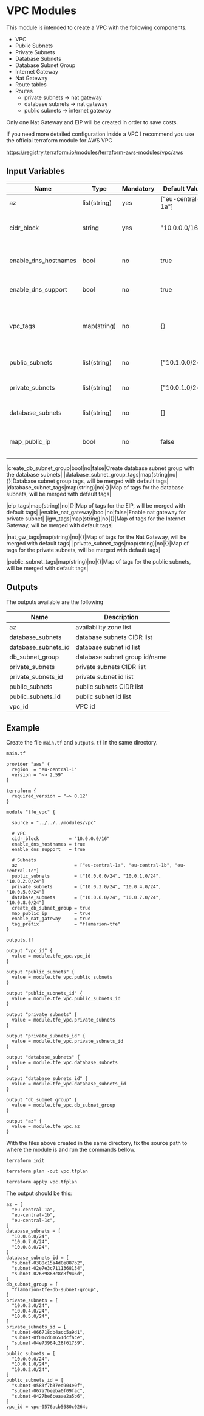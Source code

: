 # VPC Modules

This module is intended to create a VPC with the following components.

* VPC
* Public Subnets
* Private Subnets
* Database Subnets
* Database Subnet Group
* Internet Gateway
* Nat Gateway 
* Route tables
* Routes 
  + private subnets -> nat gateway
  + database subnets -> nat gateway
  + public subnets -> internet gateway

Only one Nat Gateway and EIP will be created in order to save costs.

If you need more detailed configuration inside a VPC I recommend you use the official terraform module for AWS VPC

https://registry.terraform.io/modules/terraform-aws-modules/vpc/aws

## Input Variables

|Name|Type|Mandatory|Default Value|Description|
|----|----|---------|-------------|-----------|
|az|list(string)|yes|["eu-central-1a"]|Availability Zone List|
|cidr_block|string|yes|"10.0.0.0/16"|Network address in CIDR format|
|enable_dns_hostnames|bool|no|true|Enable hostname support in the VPC|
|enable_dns_support|bool|no|true|Enable DNS support in the VPC|
|vpc_tags|map(string)|no|{}|Map of tags for the VPC, will be merged with default tags|
|public_subnets|list(string)|no|["10.1.0.0/24"]|List of public subnets|
|private_subnets|list(string)|no|["10.0.1.0/24"]|List of private subnets|
|database_subnets|list(string)|no|[]|List of database subnets|
|map_public_ip|bool|no|false|Map public ip for instances in a subnet|


|create_db_subnet_group|bool|no|false|Create database subnet group with the database subnets|
|database_subnet_group_tags|map(string|no|{}|Database subnet group tags, will be merged with default tags|
|database_subnet_tags|map(string)|no|{}|Map of tags for the database subnets, will be merged with default tags|

|eip_tags|map(string)|no|{}|Map of tags for the EIP, will be merged with default tags|
|enable_nat_gateway|bool|no|false|Enable nat gateway for private subnet|
|igw_tags|map(string)|no|{}|Map of tags for the Internet Gateway, will be merged with default tags|

|nat_gw_tags|map(string)|no|{}|Map of tags for the Nat Gateway, will be merged with default tags|
|private_subnet_tags|map(string)|no|{}|Map of tags for the private subnets, will be merged with default tags|

|public_subnet_tags|map(string)|no|{}|Map of tags for the public subnets, will be merged with default tags|



## Outputs

The outputs available are the following

|Name|Description|
|----|-----------|
|az|availability zone list|
|database_subnets|database subnets CIDR list|
|database_subnets_id|database subnet id list|
|db_subnet_group|database subnet group id/name|
|private_subnets|private subnets CIDR list|
|private_subnets_id|private subnet id list|
|public_subnets|public subnets CIDR list|
|public_subnets_id|public subnet id list|
|vpc_id|VPC id|

## Example

Create the file `main.tf` and `outputs.tf` in the same directory.

`main.tf`

```
provider "aws" {
  region  = "eu-central-1"
  version = "~> 2.59"
}

terraform {
  required_version = "~> 0.12"
}

module "tfe_vpc" {

  source = "../../../modules/vpc"

  # VPC
  cidr_block           = "10.0.0.0/16"
  enable_dns_hostnames = true
  enable_dns_support   = true

  # Subnets
  az                     = ["eu-central-1a", "eu-central-1b", "eu-central-1c"]
  public_subnets         = ["10.0.0.0/24", "10.0.1.0/24", "10.0.2.0/24"]
  private_subnets        = ["10.0.3.0/24", "10.0.4.0/24", "10.0.5.0/24"]
  database_subnets       = ["10.0.6.0/24", "10.0.7.0/24", "10.0.8.0/24"]
  create_db_subnet_group = true
  map_public_ip          = true
  enable_nat_gateway     = true
  tag_prefix             = "flamarion-tfe"
}

```

`outputs.tf`

```
output "vpc_id" {
  value = module.tfe_vpc.vpc_id
}

output "public_subnets" {
  value = module.tfe_vpc.public_subnets
}

output "public_subnets_id" {
  value = module.tfe_vpc.public_subnets_id
}

output "private_subnets" {
  value = module.tfe_vpc.private_subnets
}

output "private_subnets_id" {
  value = module.tfe_vpc.private_subnets_id
}

output "database_subnets" {
  value = module.tfe_vpc.database_subnets
}

output "database_subnets_id" {
  value = module.tfe_vpc.database_subnets_id
}

output "db_subnet_group" {
  value = module.tfe_vpc.db_subnet_group
}

output "az" {
  value = module.tfe_vpc.az
}
```

With the files above created in the same directory, fix the source path to where the module is and run the commands bellow.

`terraform init`

`terraform plan -out vpc.tfplan`
 
`terraform apply vpc.tfplan`

The output should be this:

```
az = [
  "eu-central-1a",
  "eu-central-1b",
  "eu-central-1c",
]
database_subnets = [
  "10.0.6.0/24",
  "10.0.7.0/24",
  "10.0.8.0/24",
]
database_subnets_id = [
  "subnet-0388c15a4d0e887b2",
  "subnet-02e7e3c7111368134",
  "subnet-02689863c8c8f946d",
]
db_subnet_group = [
  "flamarion-tfe-db-subnet-group",
]
private_subnets = [
  "10.0.3.0/24",
  "10.0.4.0/24",
  "10.0.5.0/24",
]
private_subnets_id = [
  "subnet-066718db4acc5a9d1",
  "subnet-0f01cd61651dcface",
  "subnet-04e73964c28f61739",
]
public_subnets = [
  "10.0.0.0/24",
  "10.0.1.0/24",
  "10.0.2.0/24",
]
public_subnets_id = [
  "subnet-0583f7b37ed904e0f",
  "subnet-067a7beeba0f09fac",
  "subnet-0427be6ceaae2a5b6",
]
vpc_id = vpc-0576acb5680c0264c
```
